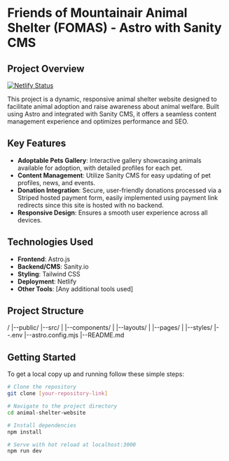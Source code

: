 # Friends of Mountainair Animal Shelter (FOMAS) - Astro with Sanity CMS

## Project Overview
[![Netlify Status](https://api.netlify.com/api/v1/badges/e4557a8a-2b79-4b43-8d2a-6daf997c251e/deploy-status)](https://app.netlify.com/sites/fomas/deploys)


This project is a dynamic, responsive animal shelter website designed to facilitate animal adoption and raise awareness about animal welfare. Built using Astro and integrated with Sanity CMS, it offers a seamless content management experience and optimizes performance and SEO.

## Key Features

- **Adoptable Pets Gallery**: Interactive gallery showcasing animals available for adoption, with detailed profiles for each pet.
- **Content Management**: Utilize Sanity CMS for easy updating of pet profiles, news, and events.
- **Donation Integration**: Secure, user-friendly donations processed via a Striped hosted payment form, easily implemented using payment link redirects since this site is hosted with no backend.
- **Responsive Design**: Ensures a smooth user experience across all devices.

## Technologies Used

- **Frontend**: Astro.js
- **Backend/CMS**: Sanity.io
- **Styling**: Tailwind CSS
- **Deployment**: Netlify
- **Other Tools**: [Any additional tools used]

## Project Structure 
/
|--public/
|--src/
|   |--components/
|   |--layouts/
|   |--pages/
|   |--styles/
|--.env
|--astro.config.mjs
|--README.md


## Getting Started

To get a local copy up and running follow these simple steps:

```bash
# Clone the repository
git clone [your-repository-link]

# Navigate to the project directory
cd animal-shelter-website

# Install dependencies
npm install

# Serve with hot reload at localhost:3000
npm run dev

